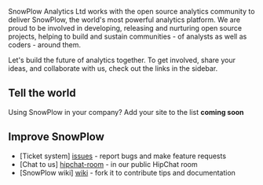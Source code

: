 SnowPlow Analytics Ltd works with the open source analytics community to deliver SnowPlow, the world's most powerful 
analytics platform. We are proud to be involved in developing, releasing and nurturing open source projects, helping to build and sustain communities - of analysts as well as coders - around them.

Let's build the future of analytics together. To get involved, share your ideas, and collaborate with us, check out the links in the sidebar.

## Tell the world

Using SnowPlow in your company? Add your site to the list __coming soon__

## Improve SnowPlow

* [Ticket system] [issues] - report bugs and make feature requests
* [Chat to us] [hipchat-room] - in our public HipChat room
* [SnowPlow wiki] [wiki] - fork it to contribute tips and documentation

[issues]: https://github.com/snowplow/snowplow/issues
[hipchat-room]: http://www.hipchat.com/gxNgWtAa5
[wiki]: https://github.com/snowplow/snowplow/wiki